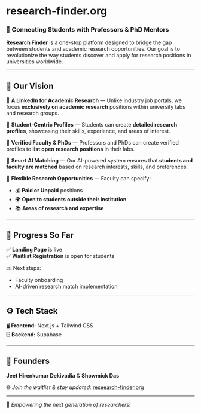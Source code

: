 # research-finder.org

### 🔬 Connecting Students with Professors & PhD Mentors
**Research Finder** is a one-stop platform designed to bridge the gap between students and academic research opportunities. Our goal is to revolutionize the way students discover and apply for research positions in universities worldwide.

---

## 🎯 Our Vision
🔹 **A LinkedIn for Academic Research** — Unlike industry job portals, we focus **exclusively on academic research** positions within university labs and research groups.

🔹 **Student-Centric Profiles** — Students can create **detailed research profiles**, showcasing their skills, experience, and areas of interest.

🔹 **Verified Faculty & PhDs** — Professors and PhDs can create verified profiles to **list open research positions** in their labs.

🔹 **Smart AI Matching** — Our AI-powered system ensures that **students and faculty are matched** based on research interests, skills, and preferences.

🔹 **Flexible Research Opportunities** — Faculty can specify:
   - 💰 **Paid or Unpaid** positions
   - 🌍 **Open to students outside their institution**
   - 📚 **Areas of research and expertise**

---

## 🚀 Progress So Far
✅ **Landing Page** is live  
✅ **Waitlist Registration** is open for students 

🔜 Next steps:
- Faculty onboarding
- AI-driven research match implementation

---

## ⚙️ Tech Stack
🖥️ **Frontend:** Next.js + Tailwind CSS  
🗄️ **Backend:** Supabase  

---

## 👥 Founders
**Jeet Hirenkumar Dekivadia** & **Showmick Das**

🌐 *Join the waitlist & stay updated:* [reseearch-finder.org](https://reseearch-finder.org)

---
🚀 *Empowering the next generation of researchers!*
